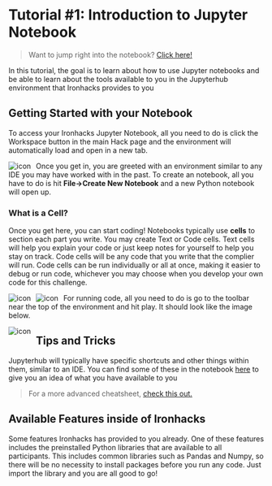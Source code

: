 # Tutorial #1: Introduction to Jupyter Notebook

> Want to jump right into the notebook? [Click here!](https://ironhacks.com/notebook-viewer?path=https://raw.githubusercontent.com/ironhacks/Tutorials-COVID-19/harshapavuluri/tutorial-2-changes/tutorials-fall-2022/python/tutorial-1-jupyter.ipynb)

In this tutorial, the goal is to learn about how to use Jupyter notebooks and be able to learn about the tools available to you in the Jupyterhub environment that Ironhacks provides to you

## Getting Started with your Notebook

To access your Ironhacks Jupyter Notebook, all you need to do is click the Workspace button in the main Hack page and the environment will automatically load and open in a new tab.

<img src="https://i.imgur.com/UMFAWbW.png" alt=" icon" style="float: left; margin-right: 10px;" />

Once you get in, you are greeted with an environment similar to any IDE you may have worked with in the past. To create an notebook, all you have to do is hit **File->Create New Notebook** and a new Python notebook will open up. 

### What is a Cell?
Once you get here, you can start coding! Notebooks typically use **cells** to section each part you write. You may create Text or Code cells. Text cells will help you explain your code or just keep notes for yourself to help you stay on track. Code cells will be any code that you write that the complier will run. Code cells can be run individually or all at once, making it easier to debug or run code, whichever you may choose when you develop your own code for this challenge.


<img src="https://i.imgur.com/vYSSlIk.png" alt=" icon" style="float: left; margin-right: 10px;" />

<img src="https://i.imgur.com/ErwWOSR.png" alt=" icon" style="float: left; margin-right: 10px;" />

For running code, all you need to do is go to the toolbar near the top of the environment and hit play. It should look like the image below.

<img src="https://i.imgur.com/QAZt5EI.png" alt=" icon" style="float: left; margin-right: 10px;" />


## Tips and Tricks

Jupyterhub will typically have specific shortcuts and other things within them, similar to an IDE. You can find some of these in the notebook [here](https://ironhacks.com/notebook-viewer?path=https://raw.githubusercontent.com/ironhacks/Tutorials-COVID-19/master/tutorials-Spring-2021/python/tutorial-1-jupyter.ipynb) to give you an idea of what you have available to you

> For a more advanced cheatsheet, [check this out.](http://datacamp-community-prod.s3.amazonaws.com/21fdc814-3f08-4aa9-90fa-247eedefd655)

## Available Features inside of Ironhacks

Some features Ironhacks has provided to you already. One of these features includes the preinstalled Python libraries that are available to all participants. This includes common libraries such as Pandas and Numpy, so there will be no necessity to install packages before you run any code. Just import the library and you are all good to go!

